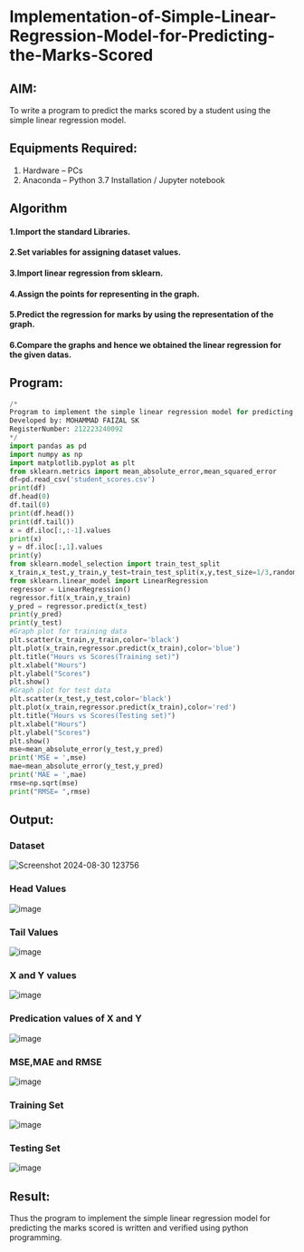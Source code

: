 # Implementation-of-Simple-Linear-Regression-Model-for-Predicting-the-Marks-Scored

## AIM:
To write a program to predict the marks scored by a student using the simple linear regression model.

## Equipments Required:
1. Hardware – PCs
2. Anaconda – Python 3.7 Installation / Jupyter notebook

## Algorithm
#### 1.Import the standard Libraries. 
#### 2.Set variables for assigning dataset values. 
#### 3.Import linear regression from sklearn. 
#### 4.Assign the points for representing in the graph. 
#### 5.Predict the regression for marks by using the representation of the graph. 
#### 6.Compare the graphs and hence we obtained the linear regression for the given datas.
## Program:
```py
/*
Program to implement the simple linear regression model for predicting the marks scored.
Developed by: MOHAMMAD FAIZAL SK
RegisterNumber: 212223240092
*/
import pandas as pd
import numpy as np
import matplotlib.pyplot as plt
from sklearn.metrics import mean_absolute_error,mean_squared_error
df=pd.read_csv('student_scores.csv')
print(df)
df.head(0)
df.tail(0)
print(df.head())
print(df.tail())
x = df.iloc[:,:-1].values
print(x)
y = df.iloc[:,1].values
print(y)
from sklearn.model_selection import train_test_split
x_train,x_test,y_train,y_test=train_test_split(x,y,test_size=1/3,random_state=0)
from sklearn.linear_model import LinearRegression
regressor = LinearRegression()
regressor.fit(x_train,y_train)
y_pred = regressor.predict(x_test)
print(y_pred)
print(y_test)
#Graph plot for training data
plt.scatter(x_train,y_train,color='black')
plt.plot(x_train,regressor.predict(x_train),color='blue')
plt.title("Hours vs Scores(Training set)")
plt.xlabel("Hours")
plt.ylabel("Scores")
plt.show()
#Graph plot for test data
plt.scatter(x_test,y_test,color='black')
plt.plot(x_train,regressor.predict(x_train),color='red')
plt.title("Hours vs Scores(Testing set)")
plt.xlabel("Hours")
plt.ylabel("Scores")
plt.show()
mse=mean_absolute_error(y_test,y_pred)
print('MSE = ',mse)
mae=mean_absolute_error(y_test,y_pred)
print('MAE = ',mae)
rmse=np.sqrt(mse)
print("RMSE= ",rmse)
```
## Output:
### Dataset
![Screenshot 2024-08-30 123756](https://github.com/user-attachments/assets/2835b5e4-77e3-4eba-92ef-fd30b7da4b8a)

### Head Values
![image](https://github.com/user-attachments/assets/23a7d686-86aa-4444-8443-423ff6d8fb83)

### Tail Values
![image](https://github.com/user-attachments/assets/8247ffaf-1261-4368-92e2-10a805dee7d2)

### X and Y values
![image](https://github.com/user-attachments/assets/d3266830-d2b6-4423-8420-bf4d111538e9)


### Predication values of X and Y
![image](https://github.com/user-attachments/assets/e98017bf-f708-486f-80f7-80ef7e300166)

### MSE,MAE and RMSE
![image](https://github.com/user-attachments/assets/3445c487-696f-417c-9d44-d32dcd727913)

### Training Set
![image](https://github.com/user-attachments/assets/bc5883a1-7136-43db-a1f0-53fd3fbc7e64)

### Testing Set
![image](https://github.com/user-attachments/assets/e73947f6-ed6e-4a51-8e5c-85eae472979d)

## Result:
Thus the program to implement the simple linear regression model for predicting the marks scored is written and verified using python programming.
